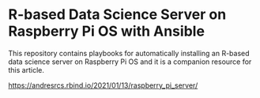# R-based Data Science Server on Raspberry Pi OS with Ansible

This repository contains playbooks for automatically installing an R-based data science server on Raspberry Pi OS and it is a companion resource for this article.

https://andresrcs.rbind.io/2021/01/13/raspberry_pi_server/
